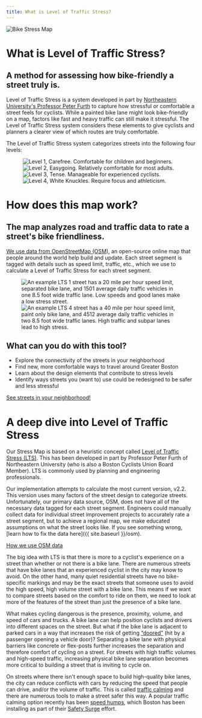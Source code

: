 ```yaml
---
title: What is Level of Traffic Stress?
---
```


<img src="../bike_stress_map.svg" alt="Bike Stress Map" />

# What is Level of Traffic Stress?

## A method for assessing how bike-friendly a street truly is.

Level of Traffic Stress is a system developed in part by [Northeastern University's Professor Peter Furth](https://peterfurth.sites.northeastern.edu/2014/05/21/criteria-for-level-of-traffic-stress) to capture how stressful or comfortable a street feels for cyclists.  While a painted bike lane might look bike-friendly on a map, factors like fast and heavy traffic can still make it stressful.  The Level of Traffic Stress system considers these elements to give cyclists and planners a clearer view of which routes are truly comfortable.

The Level of Traffic Stress system categorizes streets into the following four levels:

<figure class="multi-column-row" style="flex-wrap: nowrap;">
	<div>
		<img src="icon_lts1.svg" alt="" />
		<img src="text_lts1.svg" alt="Level 1, Carefree.  Comfortable for children and beginners." />
	</div>
	<div>
		<img src="icon_lts2.svg" alt="" />
		<img src="text_lts2.svg" alt="Level 2, Easygoing.  Relatively comfortable for most adults." />
	</div>
	<div>
		<img src="icon_lts3.svg" alt="" />
		<img src="text_lts3.svg" alt="Level 3, Tense.  Manageable for experienced cyclists." />
	</div>
	<div>
		<img src="icon_lts4.svg" alt="" />
		<img src="text_lts4.svg" alt="Level 4, White Knuckles.  Require focus and athleticism." />
	</div>
</figure>


# How does this map work?

## The map analyzes road and traffic data to rate a street's bike friendliness.

[We use data from OpenStreetMap (OSM)](../../osm/), an open-source online map that people around the world help build and update.  Each street segment is tagged with details such as speed limit, traffic, etc., which we use to calculate a Level of Traffic Stress for each street segment.

<figure class="multi-column-row" style="flex-wrap: nowrap;">
	<img src="viz_lts1.svg" alt="An example LTS 1 street has a 20 mile per hour speed limit, separated bike lane, and 1501 average daily traffic vehicles in one 8.5 foot wide traffic lane.  Low speeds and good lanes make a low stress street." />
	<img src="viz_lts4.svg" alt="An example LTS 4 street has a 40 mile per hour speed limit, paint only bike lane, and 4512 average daily traffic vehicles in two 8.5 foot wide traffic lanes.  High traffic and subpar lanes lead to high stress." />
</figure>


## What can you do with this tool?

- Explore the connectivity of the streets in your neighborhood
- Find new, more comfortable ways to travel around Greater Boston
- Learn about the design elements that contribute to stress levels
- Identify ways streets you (want to) use could be redesigned to be safer and less stressful

<div class="featured-links">
	<a class="link-button" href="/map/">See streets in your neighborhood!</a>
</div>


# A deep dive into Level of Traffic Stress

Our Stress Map is based on a heuristic concept called [Level of Traffic Stress (LTS)](https://peterfurth.sites.northeastern.edu/2014/05/21/criteria-for-level-of-traffic-stress).  This has been developed in part by Professor Peter Furth of Northeastern University (who is also a Boston Cyclists Union Board Member).  LTS is commonly used by planning and engineering professionals.

Our implementation attempts to calculate the most current version, v2.2.  This version uses many factors of the street design to categorize streets.  Unfortunately, our primary data source, OSM, does not have all of the necessary data tagged for each street segment.  Engineers could manually collect data for individual street improvement projects to accurately rate a street segment, but to achieve a regional map, we make educated assumptions on what the street looks like.  If you see something wrong, [learn how to fix the data here]({{ site.baseurl }}/osm).

<div class="featured-links">
	<a class="link-button" href="/osm/">How we use OSM data</a>
</div>

The big idea with LTS is that there is more to a cyclist's experience on a street than whether or not there is a bike lane.  There are numerous streets that have bike lanes that an experienced cyclist in the city may know to avoid.  On the other hand, many quiet residential streets have no bike-specific markings and may be the exact streets that someone uses to avoid the high speed, high volume street with a bike lane.  This means if we want to compare streets based on the comfort to ride on them, we need to look at more of the features of the street than just the presence of a bike lane.

What makes cycling dangerous is the presence, proximity, volume, and speed of cars and trucks.  A bike lane can help position cyclists and drivers into different spaces on the street.  But what if the bike lane is adjacent to parked cars in a way that increases the risk of getting [“doored”](https://en.wikipedia.org/wiki/Dooring) (hit by a passenger opening a vehicle door)?  Separating a bike lane with physical barriers like concrete or flex-posts further increases the separation and therefore comfort of cycling on a street.  For streets with high traffic volumes and high-speed traffic, increasing physical bike lane separation becomes more critical to building a street that is inviting to cycle on.

On streets where there isn't enough space to build high-quality bike lanes, the city can reduce conflicts with cars by reducing the speed that people can drive, and/or the volume of traffic.  This is called [traffic calming](https://en.wikipedia.org/wiki/Traffic_calming) and there are numerous tools to make a street safer this way.  A popular traffic calming option recently has been [speed humps](https://nacto.org/publication/urban-street-design-guide/street-design-elements/vertical-speed-control-elements/speed-hump), which Boston has been installing as part of their [Safety Surge](https://mass.streetsblog.org/2023/05/22/wu-admin-announces-safety-surge-of-traffic-calming-for-neighborhood-streets) effort.
